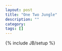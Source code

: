 ```yaml
---
layout: post
title: "One Two Jungle"
description: ""
category: 
tags: []
---
```

{% include JB/setup %}
